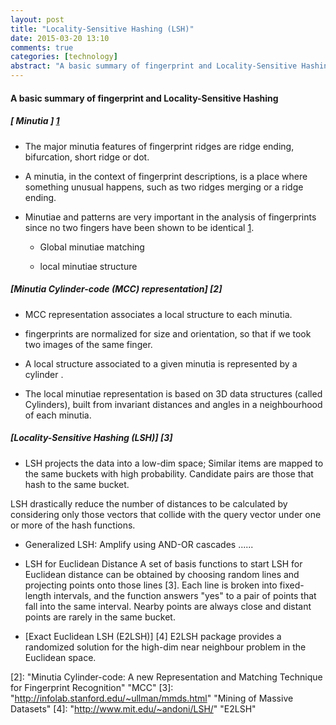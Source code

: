 ```yaml
---
layout: post
title: "Locality-Sensitive Hashing (LSH)"
date: 2015-03-20 13:10
comments: true
categories: [technology]
abstract: "A basic summary of fingerprint and Locality-Sensitive Hashing"
---
```


#### A basic summary of fingerprint and Locality-Sensitive Hashing

##### [ Minutia ] [1]
   * The major minutia features of fingerprint ridges are ridge ending, bifurcation, short ridge or dot.

   * A minutia, in the context of fingerprint descriptions, is a place where something unusual happens, such as two ridges merging or a ridge ending.

   * Minutiae and patterns are very important in the analysis of fingerprints since no two fingers have been shown to be identical [1].

      - Global minutiae matching

      - local minutiae structure


##### [Minutia Cylinder-code (MCC) representation] [2]
   * MCC representation associates a local structure to each minutia.

   * fingerprints are normalized for size and orientation, so that if we took two images of the same finger.

   * A local structure associated to a given minutia is represented by a cylinder .

   * The local minutiae representation is based on 3D data structures (called Cylinders), built from invariant distances and angles in a neighbourhood of each minutia.


##### [Locality-Sensitive Hashing (LSH)] [3]
   * LSH projects the data into a low-dim space; Similar items are mapped to the same buckets with high probability. Candidate pairs are those that hash to the same bucket.

  LSH drastically reduce the number of distances to be calculated by considering only those vectors that collide with the query vector under one or more of the hash functions.

   * Generalized LSH:  Amplify using AND-OR cascades
      ......

   * LSH for Euclidean Distance
    A set of basis functions to start LSH for Euclidean distance can be obtained by choosing random lines and projecting points onto those lines [3].  Each line is broken into fixed-length intervals, and the function answers "yes" to a pair of points that fall into the same interval.  Nearby points are always close and distant points are rarely in the same bucket.

   * [Exact Euclidean LSH (E2LSH)] [4]
	E2LSH package provides a randomized solution for the high-dim near neighbour problem in the Euclidean space.


[1]: "http://en.wikipedia.org/wiki/Fingerprint" "Fingerprint"
[2]: "Minutia Cylinder-code: A new Representation and Matching Technique for Fingerprint Recognition"  "MCC"
[3]: "http://infolab.stanford.edu/~ullman/mmds.html"   "Mining of Massive Datasets"
[4]: "http://www.mit.edu/~andoni/LSH/" "E2LSH"
